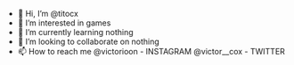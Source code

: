 - 👋 Hi, I’m @titocx
- 👀 I’m interested in games
- 🌱 I’m currently learning nothing
- 💞️ I’m looking to collaborate on nothing
- 📫 How to reach me @victorioon - INSTAGRAM @victor__cox - TWITTER 

<!---
titocx/titocx is a ✨ special ✨ repository because its `README.md` (this file) appears on your GitHub profile.
You can click the Preview link to take a look at your changes.
--->
